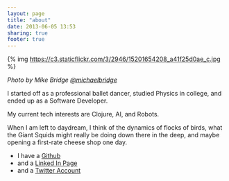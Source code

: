```yaml
---
layout: page
title: "about"
date: 2013-06-05 13:53
sharing: true
footer: true
---
```


{% img https://c3.staticflickr.com/3/2946/15201654208_a41f25d0ae_c.jpg %}

_Photo by Mike Bridge [@michaelbridge](https://twitter.com/michaelbridge)_

I started off as a professional ballet dancer, studied Physics in college, and ended up as a Software Developer.

My current tech interests are Clojure, AI, and Robots.

When I am left to daydream, I think of the dynamics of flocks of birds, what the Giant Squids might really be doing down there in the deep, and maybe opening a first-rate cheese shop one day.


* I have a [Github](https://github.com/gigasquid)
* and a [Linked In Page](http://www.linkedin.com/in/carinmeier)
* and a [Twitter Account](http://twitter.com/#!/gigasquid)

